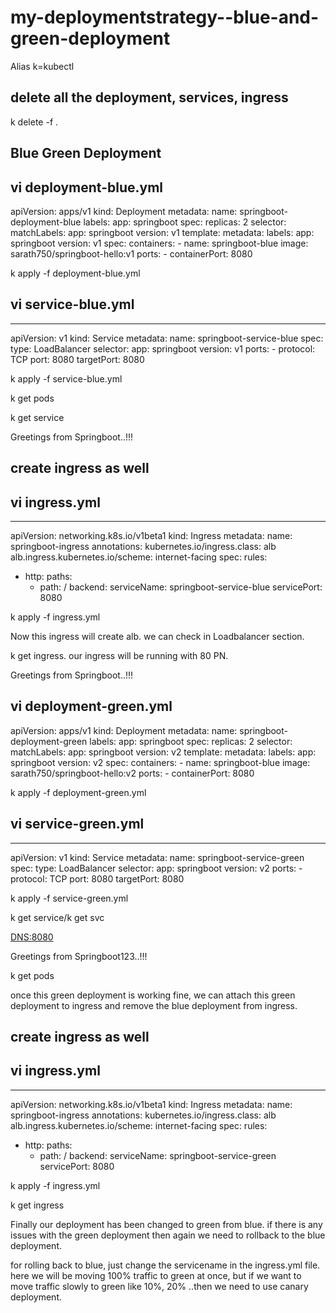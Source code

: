 # my-deploymentstrategy--blue-and-green-deployment

Alias k=kubectl

delete all the deployment, services, ingress
--------------------------------------------
k delete -f .

Blue Green Deployment
---------------------
vi deployment-blue.yml
----------------------
apiVersion: apps/v1
kind: Deployment
metadata:
  name: springboot-deployment-blue
  labels:
    app: springboot
spec:
  replicas: 2
  selector:
    matchLabels:
      app: springboot
      version: v1
  template:
    metadata:
      labels:
        app: springboot
        version: v1
    spec:
      containers:
      - name: springboot-blue
        image: sarath750/springboot-hello:v1
        ports:
        - containerPort: 8080

k apply -f deployment-blue.yml

vi service-blue.yml
-------------------
---
apiVersion: v1
kind: Service
metadata:
  name: springboot-service-blue
spec:
  type: LoadBalancer
  selector:
    app: springboot
    version: v1
  ports:
    - protocol: TCP
      port: 8080
      targetPort: 8080

k apply -f service-blue.yml

k get pods

k get service

<DNS name:8080>

Greetings from Springboot..!!!


create ingress as well
----------------------
vi ingress.yml
--------------
---
apiVersion: networking.k8s.io/v1beta1
kind: Ingress
metadata:
  name: springboot-ingress
  annotations:
    kubernetes.io/ingress.class: alb
    alb.ingress.kubernetes.io/scheme: internet-facing
spec:
  rules:
  - http:
      paths:
      - path: /
        backend:
          serviceName: springboot-service-blue
          servicePort:  8080

k apply -f ingress.yml

Now this ingress will create alb. we can check in Loadbalancer section.

k get ingress.
our ingress will be running with 80 PN.

<DNS>

Greetings from Springboot..!!!




vi deployment-green.yml
-----------------------
apiVersion: apps/v1
kind: Deployment
metadata:
  name: springboot-deployment-green
  labels:
    app: springboot
spec:
  replicas: 2
  selector:
    matchLabels:
      app: springboot
      version: v2
  template:
    metadata:
      labels:
        app: springboot
        version: v2
    spec:
      containers:
      - name: springboot-blue
        image: sarath750/springboot-hello:v2
        ports:
        - containerPort: 8080

k apply -f deployment-green.yml
 

vi service-green.yml
--------------------
---
apiVersion: v1
kind: Service
metadata:
  name: springboot-service-green
spec:
  type: LoadBalancer
  selector:
    app: springboot
    version: v2
  ports:
    - protocol: TCP
      port: 8080
      targetPort: 8080

k apply -f service-green.yml

k get service/k get svc

<DNS:8080>

Greetings from Springboot123..!!!

k get pods

once this green deployment is working fine, we can attach this green deployment to ingress and remove the blue deployment from ingress.


create ingress as well
----------------------
vi ingress.yml
--------------
---
apiVersion: networking.k8s.io/v1beta1
kind: Ingress
metadata:
  name: springboot-ingress
  annotations:
    kubernetes.io/ingress.class: alb
    alb.ingress.kubernetes.io/scheme: internet-facing
spec:
  rules:
  - http:
      paths:
      - path: /
        backend:
          serviceName: springboot-service-green
          servicePort:  8080

k apply -f ingress.yml

k get ingress

<DNS>


Finally our deployment has been changed to green from blue. if there is any issues with the green deployment then again we need to rollback to the blue deployment. 

for rolling back to blue, just change the servicename in the ingress.yml file. here we will be moving 100% traffic to green at once, but if we want to move traffic slowly to green like 10%, 20% ..then we need to use canary deployment.

